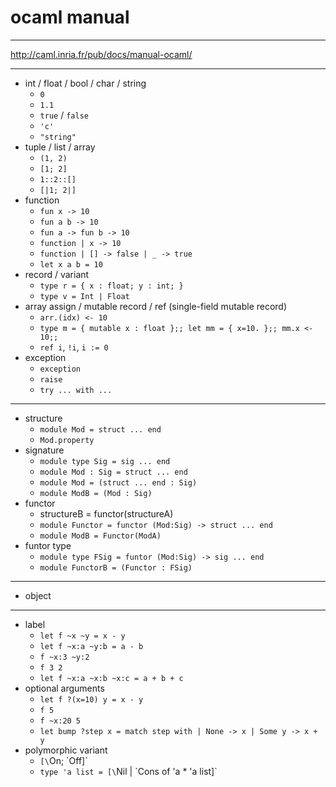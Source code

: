 # ocaml manual

---

http://caml.inria.fr/pub/docs/manual-ocaml/

---

- int / float / bool / char / string
    - `0`
    - `1.1`
    - `true` / `false`
    - `'c'`
    - `"string"`
- tuple / list / array
    - `(1, 2)`
    - `[1; 2]`
    - `1::2::[]`
    - `[|1; 2|]`
- function
    - `fun x -> 10`
    - `fun a b -> 10`
    - `fun a -> fun b -> 10`
    - `function | x -> 10`
    - `function | [] -> false | _ -> true`
    - `let x a b = 10`
- record / variant
    - `type r = { x : float; y : int; }`
    - `type v = Int | Float`
- array assign / mutable record / ref (single-field mutable record)
    - `arr.(idx) <- 10`
    - `type m = { mutable x : float };; let mm = { x=10. };; mm.x <- 10;;`
    - `ref i`, `!i`, `i := 0`
- exception
    - `exception`
    - `raise`
    - `try ... with ...`

---

- structure
    - `module Mod = struct ... end`
    - `Mod.property`
- signature
    - `module type Sig = sig ... end`
    - `module Mod : Sig = struct ... end`
    - `module Mod = (struct ... end : Sig)`
    - `module ModB = (Mod : Sig)`
- functor
    - structureB = functor(structureA)
    - `module Functor = functor (Mod:Sig) -> struct ... end`
    - `module ModB = Functor(ModA)`
- funtor type
    - `module type FSig = funtor (Mod:Sig) -> sig ... end`
    - `module FunctorB = (Functor : FSig)`

---

- object

---

- label
    - `let f ~x ~y = x - y`
    - `let f ~x:a ~y:b = a - b`
    - `f ~x:3 ~y:2`
    - `f 3 2`
    - `let f ~x:a ~x:b ~x:c = a + b + c`
- optional arguments
    - `let f ?(x=10) y = x - y`
    - `f 5`
    - `f ~x:20 5`
    - `let bump ?step x = match step with | None -> x | Some y -> x + y`
- polymorphic variant
    - `[\`On; \`Off]`
    - `type 'a list = [\`Nil | \`Cons of 'a * 'a list]`
